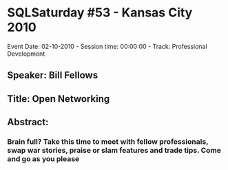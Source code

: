 # SQLSaturday #53 - Kansas City 2010
Event Date: 02-10-2010 - Session time: 00:00:00 - Track: Professional Development
## Speaker: Bill Fellows
## Title: Open Networking
## Abstract:
### Brain full?  Take this time to meet with fellow professionals, swap war stories, praise or slam features and trade tips.  Come and go as you please
